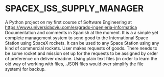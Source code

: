 # SPACEX_ISS_SUPPLY_MANAGER
A Python project on my first course of Software Engineering at https://www.universidadviu.com/es/grado-ingenieria-informatica  Documentation and comments in Spanish at the moment.  It is a a simple yet complete management system to send good to the International Space Station using SpaceX rockets. It can be used to any Space Station using any kind of commercial rockets.  User makes requests of goods. There needs to be some rocket and mission set up for the requests to be assigned by order of preference on deliver deadine.  Using plain text files (in order to learn the old way of working with files, .JSON files would over simplify the file system) for backup.



